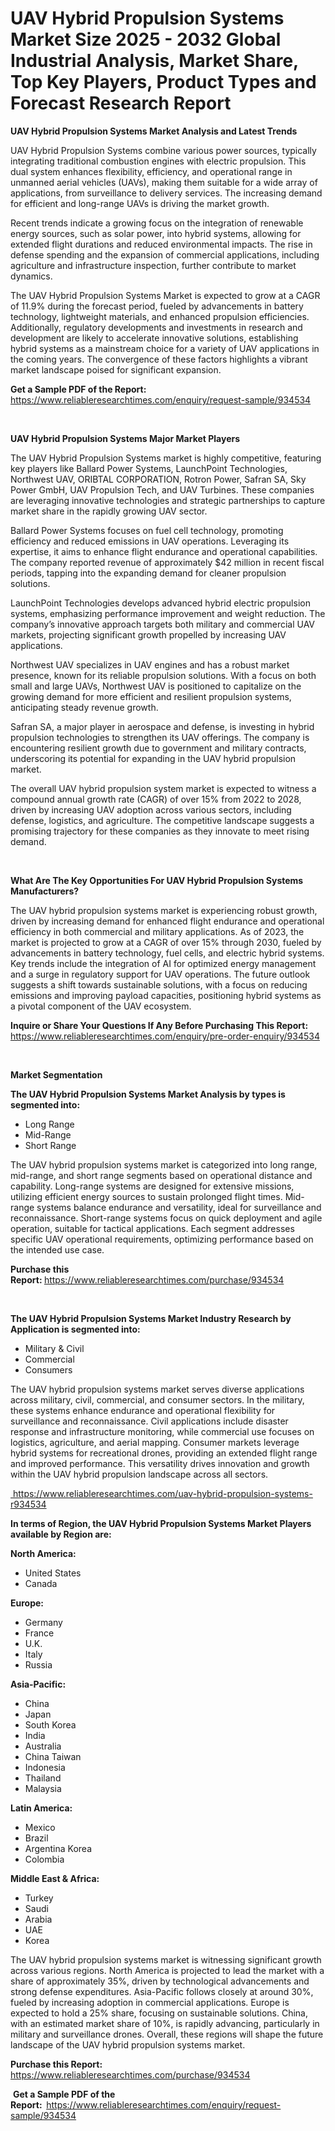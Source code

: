 <p><h1>UAV Hybrid Propulsion Systems Market Size 2025 - 2032 Global Industrial Analysis, Market Share, Top Key Players, Product Types and Forecast Research Report</h1></p><p><strong>UAV Hybrid Propulsion Systems Market Analysis and Latest Trends</strong></p>
<p><p>UAV Hybrid Propulsion Systems combine various power sources, typically integrating traditional combustion engines with electric propulsion. This dual system enhances flexibility, efficiency, and operational range in unmanned aerial vehicles (UAVs), making them suitable for a wide array of applications, from surveillance to delivery services. The increasing demand for efficient and long-range UAVs is driving the market growth.</p><p>Recent trends indicate a growing focus on the integration of renewable energy sources, such as solar power, into hybrid systems, allowing for extended flight durations and reduced environmental impacts. The rise in defense spending and the expansion of commercial applications, including agriculture and infrastructure inspection, further contribute to market dynamics.</p><p>The UAV Hybrid Propulsion Systems Market is expected to grow at a CAGR of 11.9% during the forecast period, fueled by advancements in battery technology, lightweight materials, and enhanced propulsion efficiencies. Additionally, regulatory developments and investments in research and development are likely to accelerate innovative solutions, establishing hybrid systems as a mainstream choice for a variety of UAV applications in the coming years. The convergence of these factors highlights a vibrant market landscape poised for significant expansion.</p></p>
<p><strong>Get a Sample PDF of the Report:&nbsp;</strong> <a href="https://www.reliableresearchtimes.com/enquiry/request-sample/934534?utm_campaign=3724&utm_medium=2&utm_source=Github&utm_content=ia&utm_term=18042025&utm_id=uav-hybrid-propulsion-systems">https://www.reliableresearchtimes.com/enquiry/request-sample/934534</a></p>
<p>&nbsp;</p>
<p><strong>UAV Hybrid Propulsion Systems Major Market Players</strong></p>
<p><p>The UAV Hybrid Propulsion Systems market is highly competitive, featuring key players like Ballard Power Systems, LaunchPoint Technologies, Northwest UAV, ORIBTAL CORPORATION, Rotron Power, Safran SA, Sky Power GmbH, UAV Propulsion Tech, and UAV Turbines. These companies are leveraging innovative technologies and strategic partnerships to capture market share in the rapidly growing UAV sector.</p><p>Ballard Power Systems focuses on fuel cell technology, promoting efficiency and reduced emissions in UAV operations. Leveraging its expertise, it aims to enhance flight endurance and operational capabilities. The company reported revenue of approximately $42 million in recent fiscal periods, tapping into the expanding demand for cleaner propulsion solutions.</p><p>LaunchPoint Technologies develops advanced hybrid electric propulsion systems, emphasizing performance improvement and weight reduction. The company’s innovative approach targets both military and commercial UAV markets, projecting significant growth propelled by increasing UAV applications.</p><p>Northwest UAV specializes in UAV engines and has a robust market presence, known for its reliable propulsion solutions. With a focus on both small and large UAVs, Northwest UAV is positioned to capitalize on the growing demand for more efficient and resilient propulsion systems, anticipating steady revenue growth.</p><p>Safran SA, a major player in aerospace and defense, is investing in hybrid propulsion technologies to strengthen its UAV offerings. The company is encountering resilient growth due to government and military contracts, underscoring its potential for expanding in the UAV hybrid propulsion market.</p><p>The overall UAV hybrid propulsion system market is expected to witness a compound annual growth rate (CAGR) of over 15% from 2022 to 2028, driven by increasing UAV adoption across various sectors, including defense, logistics, and agriculture. The competitive landscape suggests a promising trajectory for these companies as they innovate to meet rising demand.</p></p>
<p>&nbsp;</p>
<p><strong>What Are The Key Opportunities For UAV Hybrid Propulsion Systems Manufacturers?</strong></p>
<p><p>The UAV hybrid propulsion systems market is experiencing robust growth, driven by increasing demand for enhanced flight endurance and operational efficiency in both commercial and military applications. As of 2023, the market is projected to grow at a CAGR of over 15% through 2030, fueled by advancements in battery technology, fuel cells, and electric hybrid systems. Key trends include the integration of AI for optimized energy management and a surge in regulatory support for UAV operations. The future outlook suggests a shift towards sustainable solutions, with a focus on reducing emissions and improving payload capacities, positioning hybrid systems as a pivotal component of the UAV ecosystem.</p></p>
<p><strong>Inquire or Share Your Questions If Any Before Purchasing This Report:</strong> <a href="https://www.reliableresearchtimes.com/enquiry/pre-order-enquiry/934534?utm_campaign=3724&utm_medium=2&utm_source=Github&utm_content=ia&utm_term=18042025&utm_id=uav-hybrid-propulsion-systems">https://www.reliableresearchtimes.com/enquiry/pre-order-enquiry/934534</a></p>
<p>&nbsp;</p>
<p><strong>Market Segmentation</strong></p>
<p><strong>The UAV Hybrid Propulsion Systems Market Analysis by types is segmented into:</strong></p>
<p><ul><li>Long Range</li><li>Mid-Range</li><li>Short Range</li></ul></p>
<p><p>The UAV hybrid propulsion systems market is categorized into long range, mid-range, and short range segments based on operational distance and capability. Long-range systems are designed for extensive missions, utilizing efficient energy sources to sustain prolonged flight times. Mid-range systems balance endurance and versatility, ideal for surveillance and reconnaissance. Short-range systems focus on quick deployment and agile operation, suitable for tactical applications. Each segment addresses specific UAV operational requirements, optimizing performance based on the intended use case.</p></p>
<p><strong>Purchase this Report:&nbsp;</strong><a href="https://www.reliableresearchtimes.com/purchase/934534?utm_campaign=3724&utm_medium=2&utm_source=Github&utm_content=ia&utm_term=18042025&utm_id=uav-hybrid-propulsion-systems">https://www.reliableresearchtimes.com/purchase/934534</a></p>
<p>&nbsp;</p>
<p><strong>The UAV Hybrid Propulsion Systems Market Industry Research by Application is segmented into:</strong></p>
<p><ul><li>Military & Civil</li><li>Commercial</li><li>Consumers</li></ul></p>
<p><p>The UAV hybrid propulsion systems market serves diverse applications across military, civil, commercial, and consumer sectors. In the military, these systems enhance endurance and operational flexibility for surveillance and reconnaissance. Civil applications include disaster response and infrastructure monitoring, while commercial use focuses on logistics, agriculture, and aerial mapping. Consumer markets leverage hybrid systems for recreational drones, providing an extended flight range and improved performance. This versatility drives innovation and growth within the UAV hybrid propulsion landscape across all sectors.</p></p>
<p><a href="https://www.reliableresearchtimes.com/uav-hybrid-propulsion-systems-r934534?utm_campaign=3724&utm_medium=2&utm_source=Github&utm_content=ia&utm_term=18042025&utm_id=uav-hybrid-propulsion-systems">&nbsp;https://www.reliableresearchtimes.com/uav-hybrid-propulsion-systems-r934534</a></p>
<p><strong>In terms of Region, the UAV Hybrid Propulsion Systems Market Players available by Region are:</strong></p>
<p>
    <p> <strong> North America: </strong>
        <ul>
            <li>United States</li>
            <li>Canada</li>
        </ul>
        </p> 
    <p> <strong> Europe: </strong>
        <ul>
            <li>Germany</li>
            <li>France</li>
            <li>U.K.</li>
            <li>Italy</li>
            <li>Russia</li>
        </ul>
        </p> 
    <p> <strong> Asia-Pacific: </strong>
        <ul>
            <li>China</li>
            <li>Japan</li>
            <li>South Korea</li>
            <li>India</li>
            <li>Australia</li>
            <li>China Taiwan</li>
            <li>Indonesia</li>
            <li>Thailand</li>
            <li>Malaysia</li>
        </ul>
        </p> 
    <p> <strong> Latin America: </strong>
        <ul>
            <li>Mexico</li>
            <li>Brazil</li>
            <li>Argentina Korea</li>
            <li>Colombia</li>
        </ul>
        </p> 
    <p> <strong> Middle East & Africa: </strong>
        <ul>
            <li>Turkey</li>
            <li>Saudi</li>
            <li>Arabia</li>
            <li>UAE</li>
            <li>Korea</li>
        </ul>
    </p>
    </p>
<p><p>The UAV hybrid propulsion systems market is witnessing significant growth across various regions. North America is projected to lead the market with a share of approximately 35%, driven by technological advancements and strong defense expenditures. Asia-Pacific follows closely at around 30%, fueled by increasing adoption in commercial applications. Europe is expected to hold a 25% share, focusing on sustainable solutions. China, with an estimated market share of 10%, is rapidly advancing, particularly in military and surveillance drones. Overall, these regions will shape the future landscape of the UAV hybrid propulsion systems market.</p></p>
<p><strong>Purchase this Report: </strong><a href="https://www.reliableresearchtimes.com/purchase/934534?utm_campaign=3724&utm_medium=2&utm_source=Github&utm_content=ia&utm_term=18042025&utm_id=uav-hybrid-propulsion-systems">https://www.reliableresearchtimes.com/purchase/934534</a></p>
<p>&nbsp;<strong>Get a Sample PDF of the Report:&nbsp;&nbsp;</strong><a href="https://www.reliableresearchtimes.com/enquiry/request-sample/934534?utm_campaign=3724&utm_medium=2&utm_source=Github&utm_content=ia&utm_term=18042025&utm_id=uav-hybrid-propulsion-systems">https://www.reliableresearchtimes.com/enquiry/request-sample/934534</a></p>
<p><strong></strong></p>
<p><p></p><p></p><p></p></p>